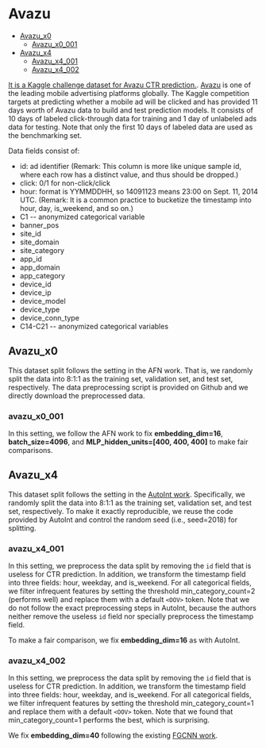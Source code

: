 # Avazu

+ [Avazu_x0](#Avazu_x0)
  - [Avazu_x0_001](#Avazu_x0_001)
+ [Avazu_x4](#Avazu_x4)
  - [Avazu_x4_001](#Avazu_x4_001)
  - [Avazu_x4_002](#Avazu_x4_002)


[It is a Kaggle challenge dataset for Avazu CTR prediction.](https://www.kaggle.com/c/avazu-ctr-prediction/data). [Avazu](http://avazuinc.com/home/) is one of the leading mobile advertising platforms globally. The Kaggle competition targets at predicting whether a mobile ad will be clicked and has provided 11 days worth of Avazu data to build and test prediction models. It consists of 10 days of labeled click-through data for training and 1 day of unlabeled ads data for testing. Note that only the first 10 days of labeled data are used as the benchmarking set. 

Data fields consist of:
+ id: ad identifier (Remark: This column is more like unique sample id, where each row has a distinct value, and thus should be dropped.)
+ click: 0/1 for non-click/click
+ hour: format is YYMMDDHH, so 14091123 means 23:00 on Sept. 11, 2014 UTC. (Remark: It is a common practice to bucketize the timestamp into hour, day, is_weekend, and so on.)
+ C1 -- anonymized categorical variable
+ banner_pos
+ site_id
+ site_domain
+ site_category
+ app_id
+ app_domain
+ app_category
+ device_id
+ device_ip
+ device_model
+ device_type
+ device_conn_type
+ C14-C21 -- anonymized categorical variables



## Avazu_x0

This dataset split follows the setting in the AFN work. That is, we randomly split the data into 8:1:1 as the training set, validation set, and test set, respectively. The data preprocessing script is provided on Github and we directly download the preprocessed data.


### avazu_x0_001
  
In this setting, we follow the AFN work to fix **embedding_dim=16**, **batch_size=4096**, and **MLP_hidden_units=[400, 400, 400]** to make fair comparisons.
  

  
## Avazu_x4

This dataset split follows the setting in the [AutoInt work](https://arxiv.org/abs/1810.11921). Specifically, we randomly split the data into 8:1:1 as the training set, validation set, and test set, respectively. To make it exactly reproducible, we reuse the code provided by AutoInt and control the random seed (i.e., seed=2018) for splitting. 


### avazu_x4_001

In this setting, we preprocess the data split by removing the ``id`` field that is useless for CTR prediction. In addition, we transform the timestamp field into three fields: hour, weekday, and is_weekend. For all categorical fields, we filter infrequent features by setting the threshold min_category_count=2 (performs well) and replace them with a default ``<OOV>`` token. Note that we do not follow the exact preprocessing steps in AutoInt, because the authors neither remove the useless ``id`` field nor specially preprocess the timestamp field. 

To make a fair comparison, we fix **embedding_dim=16** as with AutoInt.

  
### avazu_x4_002

In this setting, we preprocess the data split by removing the ``id`` field that is useless for CTR prediction. In addition, we transform the timestamp field into three fields: hour, weekday, and is_weekend. For all categorical fields, we filter infrequent features by setting the threshold min_category_count=1 and replace them with a default ``<OOV>`` token. Note that we found that min_category_count=1 performs the best, which is surprising.

We fix **embedding_dim=40** following the existing [FGCNN work](https://arxiv.org/abs/1904.04447).

